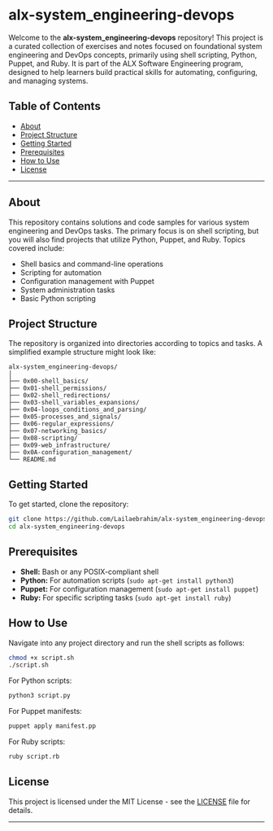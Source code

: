 # alx-system_engineering-devops

Welcome to the **alx-system_engineering-devops** repository! This project is a curated collection of exercises and notes focused on foundational system engineering and DevOps concepts, primarily using shell scripting, Python, Puppet, and Ruby. It is part of the ALX Software Engineering program, designed to help learners build practical skills for automating, configuring, and managing systems.

## Table of Contents

- [About](#about)
- [Project Structure](#project-structure)
- [Getting Started](#getting-started)
- [Prerequisites](#prerequisites)
- [How to Use](#how-to-use)
- [License](#license)

---

## About

This repository contains solutions and code samples for various system engineering and DevOps tasks. The primary focus is on shell scripting, but you will also find projects that utilize Python, Puppet, and Ruby. Topics covered include:

- Shell basics and command-line operations
- Scripting for automation
- Configuration management with Puppet
- System administration tasks
- Basic Python scripting

## Project Structure

The repository is organized into directories according to topics and tasks. A simplified example structure might look like:

```
alx-system_engineering-devops/
│
├── 0x00-shell_basics/
├── 0x01-shell_permissions/
├── 0x02-shell_redirections/
├── 0x03-shell_variables_expansions/
├── 0x04-loops_conditions_and_parsing/
├── 0x05-processes_and_signals/
├── 0x06-regular_expressions/
├── 0x07-networking_basics/
├── 0x08-scripting/
├── 0x09-web_infrastructure/
├── 0x0A-configuration_management/
└── README.md
```

## Getting Started

To get started, clone the repository:

```sh
git clone https://github.com/Lailaebrahim/alx-system_engineering-devops.git
cd alx-system_engineering-devops
```

## Prerequisites

- **Shell:** Bash or any POSIX-compliant shell
- **Python:** For automation scripts (`sudo apt-get install python3`)
- **Puppet:** For configuration management (`sudo apt-get install puppet`)
- **Ruby:** For specific scripting tasks (`sudo apt-get install ruby`)

## How to Use

Navigate into any project directory and run the shell scripts as follows:

```sh
chmod +x script.sh
./script.sh
```

For Python scripts:

```sh
python3 script.py
```

For Puppet manifests:

```sh
puppet apply manifest.pp
```

For Ruby scripts:

```sh
ruby script.rb
```

## License

This project is licensed under the MIT License - see the [LICENSE](LICENSE) file for details.

---